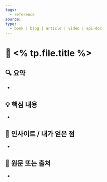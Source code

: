 ```yaml
---
tags:
  - reference
source: 
type:
  - book | blog | article | video | api-doc
---
```


# 📘 <% tp.file.title %>

## 🔍 요약

- 

## 💡 핵심 내용

- 

## 🧠 인사이트 / 내가 얻은 점

- 

## 🔗 원문 또는 출처

- 